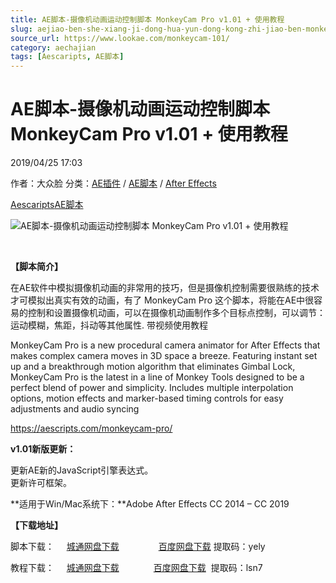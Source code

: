 ```yaml
---
title: AE脚本-摄像机动画运动控制脚本 MonkeyCam Pro v1.01 + 使用教程
slug: aejiao-ben-she-xiang-ji-dong-hua-yun-dong-kong-zhi-jiao-ben-monkeycam-pro-v1-01-shi-yong-jiao-cheng
source_url: https://www.lookae.com/monkeycam-101/
category: aechajian
tags: [Aescaripts, AE脚本]
---
```

# AE脚本-摄像机动画运动控制脚本 MonkeyCam Pro v1.01 + 使用教程

2019/04/25 17:03

作者：大众脸
分类：[AE插件](https://www.lookae.com/after-effects/aechajian/) / [AE脚本](https://www.lookae.com/after-effects/aescripts/) / [After Effects](https://www.lookae.com/after-effects/)

[Aescaripts](https://www.lookae.com/tag/aescaripts/)[AE脚本](https://www.lookae.com/tag/ae%e8%84%9a%e6%9c%ac/)

![AE脚本-摄像机动画运动控制脚本 MonkeyCam Pro v1.01 + 使用教程](https://www.lookae.com/wp-content/uploads/2019/04/MonkeyCam-101.jpg "AE脚本-摄像机动画运动控制脚本 MonkeyCam Pro v1.01 + 使用教程-LookAE.com")

[﻿](https://cloud.video.taobao.com//play/u/705956171/p/1/e/6/t/1/41347486.mp4?_=1")

**【脚本简介】**

在AE软件中模拟摄像机动画的非常用的技巧，但是摄像机控制需要很熟练的技术才可模拟出真实有效的动画，有了 MonkeyCam Pro 这个脚本，将能在AE中很容易的控制和设置摄像机动画，可以在摄像机动画制作多个目标点控制，可以调节：运动模糊，焦距，抖动等其他属性. 带视频使用教程

MonkeyCam Pro is a new procedural camera animator for After Effects that makes complex camera moves in 3D space a breeze. Featuring instant set up and a breakthrough motion algorithm that eliminates Gimbal Lock, MonkeyCam Pro is the latest in a line of Monkey Tools designed to be a perfect blend of power and simplicity. Includes multiple interpolation options, motion effects and marker-based timing controls for easy adjustments and audio syncing

https://aescripts.com/monkeycam-pro/

**v1.01新版更新：**

更新AE新的JavaScript引擎表达式。  
更新许可框架。

**适用于Win/Mac系统下：**Adobe After Effects CC 2014 – CC 2019

**【下载地址】**

脚本下载：     [城通网盘下载](https://lookae.ctfile.com/fs/680462-368265196)                [百度网盘下载](https://pan.baidu.com/s/1w8TeTxBU_m-NOM6GofG5mQ) 提取码：yely

教程下载：     [城通网盘下载](http://lookae.ctfile.com/fs/znS153758935)              [百度网盘下载](https://pan.baidu.com/s/1uJ8AZ_GZkh-QXyb4x2dV_Q)  提取码：lsn7
